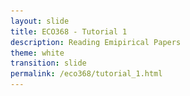 ```yaml
---
layout: slide
title: ECO368 - Tutorial 1
description: Reading Emipirical Papers
theme: white
transition: slide
permalink: /eco368/tutorial_1.html
---
```

<section data-markdown data-separator="^\r?\n----\r?\n" data-separator-vertical="^\r?\n--\r?\n">
<script type="text/template">



## How to Read Economics Papers
### ECO368 - Tutorial 1
<br></br>
<center>

![U of T Logo](u_of_t_crest.svg)
</center>

##### [Dario Toman](https://dariotoman.com/)
###### dario.toman@mail.utoronto.ca

--

### Plan for Today


----

### The Big Questions


 - Who wrote the paper?
 - What question are they trying to answer?
 - Why are they asking the question?
 - How are they trying to answer it?
 - What are their results?
 - Do you believe the results?
 

--

maybe??



</script>
</section>
